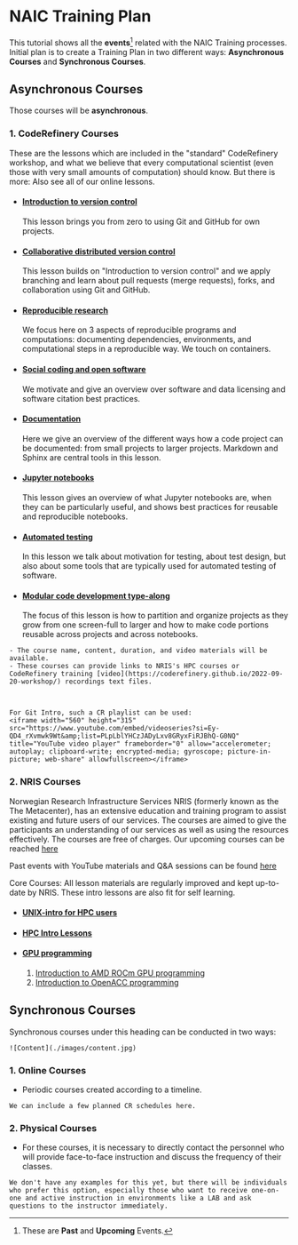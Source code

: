 # NAIC Training Plan

This tutorial shows all the **events**[^note] related with the NAIC Training processes. Initial plan is to create a Training Plan in two different ways: **Asynchronous Courses** and **Synchronous Courses**.


## Asynchronous Courses

Those courses will be **asynchronous**. 

### **1. CodeRefinery Courses** 

These are the lessons which are included in the "standard" CodeRefinery workshop, and what we believe that every computational scientist (even those with very small amounts of computation) should know. But there is more: Also see all of our online lessons.

   -    #### [Introduction to version control](https://coderefinery.github.io/git-intro/)
        This lesson brings you from zero to using Git and GitHub for own projects.
   -    #### [Collaborative distributed version control](https://coderefinery.github.io/git-collaborative/)
        This lesson builds on "Introduction to version control" and we apply branching and learn about pull requests (merge requests), forks, and collaboration using Git and GitHub.
   -    #### [Reproducible research](https://coderefinery.github.io/reproducible-research/)
        We focus here on 3 aspects of reproducible programs and computations: documenting dependencies, environments, and computational steps in a reproducible way. We touch on containers.

   -    #### [Social coding and open software](https://coderefinery.github.io/social-coding/)
        We motivate and give an overview over software and data licensing and software citation best practices.
   
   -    #### [Documentation](https://coderefinery.github.io/documentation/)
        Here we give an overview of the different ways how a code project can be documented: from small projects to larger projects. Markdown and Sphinx are central tools in this lesson.
   
  -    #### [Jupyter notebooks](https://coderefinery.github.io/jupyter/)
       This lesson gives an overview of what Jupyter notebooks are, when they can be particularly useful, and shows best practices for reusable and reproducible notebooks.
   
  -    #### [Automated testing](https://coderefinery.github.io/testing/)
       In this lesson we talk about motivation for testing, about test design, but also about some tools that are typically used for automated testing of software.
   
 -    #### [Modular code development type-along](https://coderefinery.github.io/modular-type-along/)
      The focus of this lesson is how to partition and organize projects as they grow from one screen-full to larger and how to make code portions reusable across projects and across notebooks.

```{admonition} Examples
- The course name, content, duration, and video materials will be available.
- These courses can provide links to NRIS's HPC courses or CodeRefinery training [video](https://coderefinery.github.io/2022-09-20-workshop/) recordings text files.
   


For Git Intro, such a CR playlist can be used:
<iframe width="560" height="315" src="https://www.youtube.com/embed/videoseries?si=Ey-QD4_rXvmwk9Wt&amp;list=PLpLblYHCzJADyLxv8GRyxFiRJBhQ-G0NQ" title="YouTube video player" frameborder="0" allow="accelerometer; autoplay; clipboard-write; encrypted-media; gyroscope; picture-in-picture; web-share" allowfullscreen></iframe>
```

### **2. NRIS Courses** 

Norwegian Research Infrastructure Services NRIS (formerly known as the The Metacenter), has an extensive education and training program to assist existing and future users of our services. The courses are aimed to give the participants an understanding of our services as well as using the resources effectively. The courses are free of charges. Our upcoming courses can be reached [here](https://documentation.sigma2.no/training/events.html#upcoming-events)

Past events with YouTube materials and Q&A sessions can be found [here](https://documentation.sigma2.no/training/events.html#past-events)

Core Courses: 
All lesson materials are regularly improved and kept up-to-date by NRIS. These intro lessons are also fit for self learning.

   -    #### [UNIX-intro for HPC users](https://training.pages.sigma2.no/tutorials/unix-for-hpc/index.html)
   
   -    #### [HPC Intro Lessons](https://training.pages.sigma2.no/tutorials/hpc-intro/index.html)
       
   -    #### [GPU programming](https://documentation.sigma2.no/training/material.html#gpu-programming)
         1.   [Introduction to AMD ROCm GPU programming](https://www.youtube.com/playlist?list=PLx15eYqzJifehAxhWRD6T35GZwAqM9IK4)
         2.   [Introduction to OpenACC programming](https://www.youtube.com/watch?v=KgMJzmqenuc)


## Synchronous Courses

Synchronous courses under this heading can be conducted in two ways:

```{admonition} Examples
![Content](./images/content.jpg)
```

### **1. Online Courses** 
- Periodic courses created according to a timeline.

```{admonition} Examples
We can include a few planned CR schedules here.
```

### **2. Physical Courses**
- For these courses, it is necessary to directly contact the personnel who will provide face-to-face instruction and discuss the frequency of their classes.

```{admonition} Examples
We don't have any examples for this yet, but there will be individuals who prefer this option, especially those who want to receive one-on-one and active instruction in environments like a LAB and ask questions to the instructor immediately.
```

[^note]:
    These are **Past** and **Upcoming** Events.
